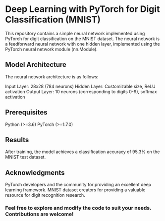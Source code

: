 # Deep Learning with PyTorch for Digit Classification (MNIST)

This repository contains a simple neural network implemented using PyTorch for digit classification on the MNIST dataset. The neural network is a feedforward neural network with one hidden layer, implemented using the PyTorch neural network module (nn.Module).

## Model Architecture
The neural network architecture is as follows:

Input Layer: 28x28 (784 neurons)
Hidden Layer: Customizable size, ReLU activation
Output Layer: 10 neurons (corresponding to digits 0-9), softmax activation

## Prerequisites
Python (>=3.6)
PyTorch (>=1.7.0)

## Results
After training, the model achieves a classification accuracy of 95.3% on the MNIST test dataset.

## Acknowledgments
PyTorch developers and the community for providing an excellent deep learning framework.
MNIST dataset creators for providing a valuable resource for digit recognition research.

### Feel free to explore and modify the code to suit your needs. Contributions are welcome!
